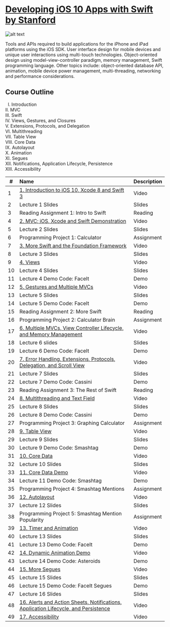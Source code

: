 # [Developing iOS 10 Apps with Swift by Stanford](https://itunes.apple.com/us/course/developing-ios-10-apps-with-swift/id1198467120)

 ![alt text](http://cdn8.openculture.com/2017/02/27221309/ios-10-stanford.png)

Tools and APIs required to build applications for the iPhone and iPad platforms using the iOS SDK. User interface design for mobile devices and unique user interactions using multi-touch technologies. Object-oriented design using model-view-controller paradigm, memory management, Swift programming language. Other topics include: object-oriented database API, animation, mobile device power management, multi-threading, networking and performance considerations.

## Course Outline
   I. Introduction  
  II. MVC  
 III. Swift  
  IV. Views, Gestures, and Closures  
   V. Extensions, Protocols, and Delegation  
  VI. Multithreading  
 VII. Table View  
VIII. Core Data  
  IX. Autolayout  
   X. Animation  
  XI. Segues  
 XII. Notifications, Application Lifecycle, Persistence  
XIII. Accessibility  

| #    | Name          | Description  | 
| ------------- |:-------------| :-----|
| 1 | [1. Introduction to iOS 10, Xcode 8 and Swift 3](https://www.youtube.com/watch?v=ilQ-tq772VI&list=PLPA-ayBrweUz32NSgNZdl0_QISw-f12Ai) | Video |
| 2 | Lecture 1 Slides   |  Slides |
| 3 | Reading Assignment 1: Intro to Swift     |   Reading|
| 4 | [2. MVC; iOS, Xcode and Swift Demonstration](https://www.youtube.com/watch?v=-auG-myu02Q&list=PLPA-ayBrweUz32NSgNZdl0_QISw-f12Ai&index=2)| Video |
| 5 |Lecture 2 Slides| Slides |
| 6 |Programming Project 1: Calculator| Assignment|
| 7 |[3. More Swift and the Foundation Framework](https://www.youtube.com/watch?v=4VoSeyy6KRc&index=3&list=PLPA-ayBrweUz32NSgNZdl0_QISw-f12Ai)| Video|
| 8 |Lecture 3 Slides| Slides|
| 9 |[4. Views](https://www.youtube.com/watch?v=Lx4Ohhsc3ho&list=PLPA-ayBrweUz32NSgNZdl0_QISw-f12Ai&index=4)|Video |
| 10|Lecture 4 Slides| Slides|
|11 |Lecture 4 Demo Code: FaceIt| Demo |
| 12 |[5. Gestures and Multiple MVCs](https://www.youtube.com/watch?v=FXinJu_NkWU&list=PLPA-ayBrweUz32NSgNZdl0_QISw-f12Ai&index=5)|  Video|
| 13 |Lecture 5 Slides | Slides |
| 14 |Lecture 5 Demo Code: FaceIt| Demo |
| 15 |Reading Assignment 2: More Swift| Reading|
| 16 |Programming Project 2: Calculator Brain| Assignment|
| 17 |[6. Multiple MVCs, View Controller Lifecycle, and Memory Management](https://www.youtube.com/watch?v=HQrXM2zUPvY&index=6&list=PLPA-ayBrweUz32NSgNZdl0_QISw-f12Ai)| Video|
| 18 |Lecture 6 slides|Slides |
| 19 |Lecture 6 Demo Code: FaceIt| Demo|
| 20 |[7. Error Handling, Extensions, Protocols, Delegation, and Scroll View](https://www.youtube.com/watch?v=GIlsl-6TqmM&index=7&list=PLPA-ayBrweUz32NSgNZdl0_QISw-f12Ai)| Video|
| 21 |Lecture 7 Slides| Slides|
| 22 |Lecture 7 Demo Code: Cassini|Demo |
| 23 |Reading Assignment 3: The Rest of Swift| Reading|
| 24 |[8. Multithreading and Text Field](https://www.youtube.com/watch?v=-h9kbzg3RK8&list=PLPA-ayBrweUz32NSgNZdl0_QISw-f12Ai&index=8)|Video |
| 25 |Lecture 8 Slides| Slides|
| 26 |Lecture 8 Demo Code: Cassini|Demo |
| 27 |Programming Project 3: Graphing Calculator| Assignment|
| 28 |[9. Table View](https://www.youtube.com/watch?v=78LWmmDxr4k&list=PLPA-ayBrweUz32NSgNZdl0_QISw-f12Ai&index=9)|Video |
| 29 |Lecture 9 Slides|Slides |
| 30 |Lecture 9 Demo Code: Smashtag| Demo|
| 31 |[10. Core Data](https://www.youtube.com/watch?v=ssIpdu73p7A&list=PLPA-ayBrweUz32NSgNZdl0_QISw-f12Ai&index=10)|Video |
| 32 |Lecture 10 Slides| Slides|
| 33 |[11. Core Data Demo](https://www.youtube.com/watch?v=whF63GTaW1w&list=PLPA-ayBrweUz32NSgNZdl0_QISw-f12Ai&index=11)| Video|
| 34 |Lecture 11 Demo Code: Smashtag|Demo |
| 35 |Programming Project 4: Smashtag Mentions|Assignment |
| 36 |[12. Autolayout](https://www.youtube.com/watch?v=UPpl3LV5L8w&list=PLPA-ayBrweUz32NSgNZdl0_QISw-f12Ai&index=12)| Video|
| 37 |Lecture 12 Slides| Slides|
| 38 |Programming Project 5: Smashtag Mention Popularity| Assignment|
| 39 |[13. Timer and Animation](https://www.youtube.com/watch?v=6tdNJwDwFys&list=PLPA-ayBrweUz32NSgNZdl0_QISw-f12Ai&index=13)| Video|
| 40 |Lecture 13 Slides| Slides|
| 41 |Lecture 13 Demo Code: FaceIt| Demo|
| 42 |[14. Dynamic Animation Demo](https://www.youtube.com/watch?v=8RYQ1a_ZDmw&index=14&list=PLPA-ayBrweUz32NSgNZdl0_QISw-f12Ai)|Video |
| 43 |Lecture 14 Demo Code: Asteroids| Demo|
| 44 |[15. More Segues](https://www.youtube.com/watch?v=MJkLuBbkgGc&list=PLPA-ayBrweUz32NSgNZdl0_QISw-f12Ai&index=15)|Video |
| 45 |Lecture 15 Slides| Slides|
| 46 |Lecture 15 Demo Code: FaceIt Segues|Demo|
| 47 |Lecture 16 Slides| Slides|
| 48 |[16. Alerts and Action Sheets, Notifications, Application Lifecycle, and Persistence](https://www.youtube.com/watch?v=hkUeDMW7qX0&index=16&list=PLPA-ayBrweUz32NSgNZdl0_QISw-f12Ai)| Video|
| 49 |[17. Accessibility](https://www.youtube.com/watch?v=NOzXRBom7bw&list=PLPA-ayBrweUz32NSgNZdl0_QISw-f12Ai&index=17)|Video |



